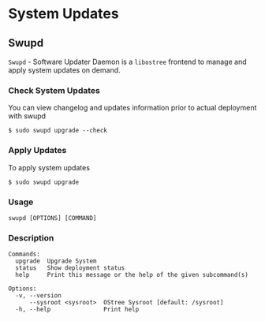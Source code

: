 # System Updates

## Swupd

`Swupd` - Software Updater Daemon is a `libostree` frontend to manage and apply system updates on demand.

### Check System Updates

You can view changelog and updates information prior to actual deployment with swupd

```
$ sudo swupd upgrade --check
```

### Apply Updates

To apply system updates

```
$ sudo swupd upgrade
```

### Usage

```
swupd [OPTIONS] [COMMAND]
```

### Description

```
Commands:
  upgrade  Upgrade System
  status   Show deployment status
  help     Print this message or the help of the given subcommand(s)

Options:
  -v, --version
      --sysroot <sysroot>  OStree Sysroot [default: /sysroot]
  -h, --help               Print help
```




